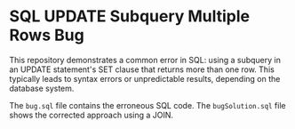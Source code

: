 # SQL UPDATE Subquery Multiple Rows Bug

This repository demonstrates a common error in SQL: using a subquery in an UPDATE statement's SET clause that returns more than one row.  This typically leads to syntax errors or unpredictable results, depending on the database system.

The `bug.sql` file contains the erroneous SQL code. The `bugSolution.sql` file shows the corrected approach using a JOIN.